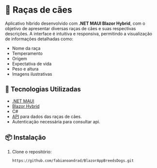 # 🐶 Raças de cães

Aplicativo híbrido desenvolvido com **.NET MAUI Blazor Hybrid**, com o objetivo de apresentar diversas raças de cães e suas respectivas descrições. A interface é intuitiva e responsiva, permitindo a visualização de informações detalhadas como:

- Nome da raça  
- Temperamento  
- Origem  
- Expectativa de vida  
- Peso e altura  
- Imagens ilustrativas  

## 🚀 Tecnologias Utilizadas

- [.NET MAUI](https://learn.microsoft.com/dotnet/maui/)  
- [Blazor Hybrid](https://learn.microsoft.com/aspnet/core/blazor/hybrid/)  
- C#  
- [API](https://breeds-dogs-api-node.onrender.com/api/breeds-dogs) para dados das raças de cães.
- Autenticação necessária para consultar api.

## 📦 Instalação

1. Clone o repositório:
   ```bash
   https://github.com/fabianoandrad/BlazorAppBreedsDogs.git
